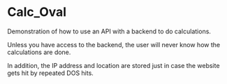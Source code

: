 # Calc_Oval
Demonstration of how to use an API with a backend to do calculations.

Unless you have access to the backend, the user will never know how 
the calculations are done.

In addition, the IP address and location are stored just in case
the website gets hit by repeated DOS hits.
